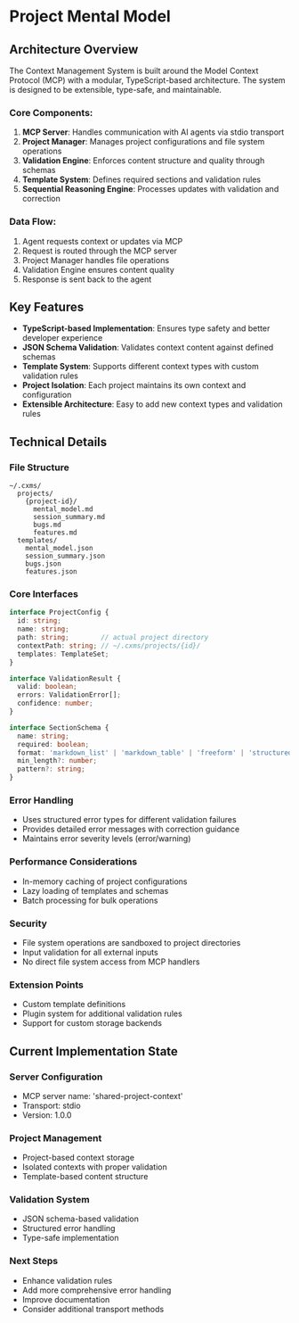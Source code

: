 # Project Mental Model

## Architecture Overview

The Context Management System is built around the Model Context Protocol (MCP) with a modular, TypeScript-based architecture. The system is designed to be extensible, type-safe, and maintainable.

### Core Components:
1. **MCP Server**: Handles communication with AI agents via stdio transport
2. **Project Manager**: Manages project configurations and file system operations
3. **Validation Engine**: Enforces content structure and quality through schemas
4. **Template System**: Defines required sections and validation rules
5. **Sequential Reasoning Engine**: Processes updates with validation and correction

### Data Flow:
1. Agent requests context or updates via MCP
2. Request is routed through the MCP server
3. Project Manager handles file operations
4. Validation Engine ensures content quality
5. Response is sent back to the agent

## Key Features

- **TypeScript-based Implementation**: Ensures type safety and better developer experience
- **JSON Schema Validation**: Validates context content against defined schemas
- **Template System**: Supports different context types with custom validation rules
- **Project Isolation**: Each project maintains its own context and configuration
- **Extensible Architecture**: Easy to add new context types and validation rules

## Technical Details

### File Structure
```
~/.cxms/
  projects/
    {project-id}/
      mental_model.md
      session_summary.md
      bugs.md
      features.md
  templates/
    mental_model.json
    session_summary.json
    bugs.json
    features.json
```

### Core Interfaces
```typescript
interface ProjectConfig {
  id: string;
  name: string;
  path: string;        // actual project directory
  contextPath: string; // ~/.cxms/projects/{id}/
  templates: TemplateSet;
}

interface ValidationResult {
  valid: boolean;
  errors: ValidationError[];
  confidence: number;
}

interface SectionSchema {
  name: string;
  required: boolean;
  format: 'markdown_list' | 'markdown_table' | 'freeform' | 'structured';
  min_length?: number;
  pattern?: string;
}
```

### Error Handling
- Uses structured error types for different validation failures
- Provides detailed error messages with correction guidance
- Maintains error severity levels (error/warning)

### Performance Considerations
- In-memory caching of project configurations
- Lazy loading of templates and schemas
- Batch processing for bulk operations

### Security
- File system operations are sandboxed to project directories
- Input validation for all external inputs
- No direct file system access from MCP handlers

### Extension Points
- Custom template definitions
- Plugin system for additional validation rules
- Support for custom storage backends

## Current Implementation State

### Server Configuration
- MCP server name: 'shared-project-context'
- Transport: stdio
- Version: 1.0.0

### Project Management
- Project-based context storage
- Isolated contexts with proper validation
- Template-based content structure

### Validation System
- JSON schema-based validation
- Structured error handling
- Type-safe implementation

### Next Steps
- Enhance validation rules
- Add more comprehensive error handling
- Improve documentation
- Consider additional transport methods